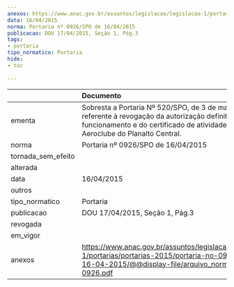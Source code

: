 ```yaml
---
anexos: https://www.anac.gov.br/assuntos/legislacao/legislacao-1/portarias/portarias-2015/portaria-no-0926-spo-de-16-04-2015/@@display-file/arquivo_norma/PA2015-0926.pdf
data: 16/04/2015
norma: Portaria nº 0926/SPO de 16/04/2015
publicacao: DOU 17/04/2015, Seção 1, Pág.3
tags:
- portaria
tipo_normatico: Portaria
hide: 
- toc 
 
---
```


|                    | Documento                                                                                                                                                                                     |
|:-------------------|:----------------------------------------------------------------------------------------------------------------------------------------------------------------------------------------------|
| ementa             | Sobresta a Portaria Nº 520/SPO, de 3 de março de 2015, referente à revogação da autorização definitiva de funcionamento e do certificado de atividade aérea do Aeroclube do Planalto Central. |
| norma              | Portaria nº 0926/SPO de 16/04/2015                                                                                                                                                            |
| tornada_sem_efeito |                                                                                                                                                                                               |
| alterada           |                                                                                                                                                                                               |
| data               | 16/04/2015                                                                                                                                                                                    |
| outros             |                                                                                                                                                                                               |
| tipo_normatico     | Portaria                                                                                                                                                                                      |
| publicacao         | DOU 17/04/2015, Seção 1, Pág.3                                                                                                                                                                |
| revogada           |                                                                                                                                                                                               |
| em_vigor           |                                                                                                                                                                                               |
| anexos             | https://www.anac.gov.br/assuntos/legislacao/legislacao-1/portarias/portarias-2015/portaria-no-0926-spo-de-16-04-2015/@@display-file/arquivo_norma/PA2015-0926.pdf                             |